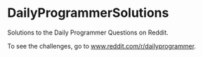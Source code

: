 # DailyProgrammerSolutions
Solutions to the Daily Programmer Questions on Reddit.

To see the challenges, go to www.reddit.com/r/dailyprogrammer. 
